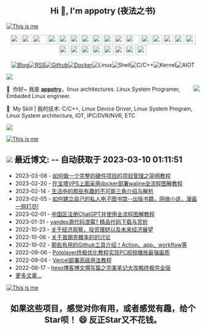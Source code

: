 <h2 align="center">Hi 👋, I'm appotry (夜法之书) </h1>

[![This is me](https://readme-typing-svg.herokuapp.com/?size=30&color=15485F&center=true&vCenter=true&width=1400&lines=%F0%9F%92%A1+%E4%BD%A0%E7%9C%8B%E5%88%B0%EF%BC%8C%E4%BD%A0%E6%83%B3%E7%9C%8B%E5%88%B0%E7%9A%84%EF%BC%9B%E4%BD%A0%E5%90%AC%E5%88%B0%EF%BC%8C%E4%BD%A0%E6%83%B3%E5%90%AC%E5%88%B0%E7%9A%84%EF%BC%9B%E4%BD%A0%E7%9B%B8%E4%BF%A1%EF%BC%8C%E4%BD%A0%E6%83%B3%E7%9B%B8%E4%BF%A1%E7%9A%84%EF%BC%81)](https://git.io/typing-svg)

<div align="center">
    <img src="https://cdn.17lai.site/media/pic/parrots/githubparrot.webp" width="25" height="25"/>
    <img src="https://cdn.17lai.site/media/pic/parrots/iranparrot.webp" width="25" height="25"/>
    <img src="https://cdn.17lai.site/media/pic/parrots/asyncparrot.webp" width="36" height="25"/>
    <img src="https://cdn.17lai.site/media/pic/parrots/exceptionallyfastparrot.webp" width="25" height="25"/>
    <img src="https://cdn.17lai.site/media/pic/parrots/60fpsparrot.webp" width="25" height="25"/>
    <img src="https://cdn.17lai.site/media/pic/parrots/jumpingparrot.webp" width="25" height="25"/>
    <img src="https://cdn.17lai.site/media/pic/parrots/opensourceparrot.webp" width="25" height="25"/>
    <img src="https://cdn.17lai.site/media/pic/parrots/dealwithitnowparrot.webp" width="25" height="25"/>
    <img src="https://cdn.17lai.site/media/pic/parrots/hypnoparrotlight.webp" width="25" height="25"/>
    <img src="https://cdn.17lai.site/media/pic/parrots/databaseparrot.webp" width="25" height="25"/>
    <img src="https://cdn.17lai.site/media/pic/parrots/fixparrot.webp" width="36" height="25"/>
    <img src="https://cdn.17lai.site/media/pic/parrots/laptop_parrot.webp" width="25" height="25"/>
    <img src="https://cdn.17lai.site/media/pic/parrots/spinningparrot.webp" width="25" height="25"/>
    <img src="https://cdn.17lai.site/media/pic/parrots/levitationparrot.webp" width="25" height="25"/>
    <img src="https://cdn.17lai.site/media/pic/parrots/meldparrot.webp" width="25" height="25"/>
    <img src="https://cdn.17lai.site/media/pic/parrots/slomoparrot.webp" width="25" height="25"/>
    <img src="https://cdn.17lai.site/media/pic/parrots/moonwalkingparrot.webp" width="25" height="25"/>
    <img src="https://cdn.17lai.site/media/pic/parrots/stableparrot.webp" width="25" height="25"/>
    <img src="https://cdn.17lai.site/media/pic/parrots/scienceparrot.webp" width="25" height="25"/>
    <img src="https://cdn.17lai.site/media/pic/parrots/pirateparrot.webp" width="25" height="25"/>
    <img src="https://cdn.17lai.site/media/pic/parrots/footballparrot.webp" width="25" height="25"/>
    <img src="https://cdn.17lai.site/media/pic/parrots/illuminatiparrot.webp" width="25" height="25"/>
    <img src="https://cdn.17lai.site/media/pic/parrots/hypnoparrotdark.webp" width="25" height="25"/>
    <img src="https://cdn.17lai.site/media/pic/parrots/mustacheparrot.webp" width="25" height="25"/>
</div>

<div align="center" >
  
[![Blog](https://img.shields.io/badge/Blog-%23FFA500.svg?&style=for-the-badge&logo=rss&logoColor=white)](https://blog.17lai.site)[![RSS](https://img.shields.io/badge/RSS-orange.svg?&style=for-the-badge&logo=rss&logoColor=white)](https://cdn.jsdelivr.net/gh/appotry/hexo@latest/atom.xml)[![Github](https://img.shields.io/badge/-Github-%23EEEEEE?logo=Github&style=for-the-badge&logoColor=black)](https://github.com/appotry)[![Docker](https://img.shields.io/badge/-Docker-%232496ED?logo=Docker&style=for-the-badge&logoColor=black)](https://hub.docker.com/u/bloodstar)![Linux](https://img.shields.io/badge/-Linux-%257A143?logo=Linux&style=for-the-badge&logoColor=black)![Shell](https://img.shields.io/badge/-Shell-%233776AB?logo=Windows%20Terminal&style=for-the-badge&logoColor=white)![C/C++](https://img.shields.io/badge/-C/C++-%23EEEEEE?logo=C&style=for-the-badge&logoColor=black)![Kernel](https://img.shields.io/badge/-Kernel-%234FC08D?logo=linux&style=for-the-badge&logoColor=white)![AIOT](https://img.shields.io/badge/-AIOT-yellowgreen?logo=IOTA&style=for-the-badge&logoColor=black)

</div>

<!--Trap--:)-->
<a href="https://github.com/404"><img src="https://blog.17lai.site/medias_webp/line.webp"></a>

<img align="right" src="https://ghstats.17lai.site/api?username=appotry&show_icons=true&icon_color=0366d6&text_color=24292e&bg_color=ffffff&hide_title=false" />

🤗 &nbsp;你好~ 我是 [**appotry**](https://blog.17lai.site)，linux architectures. Linux System Programer, Embeded Linux engineer.

🌈 &nbsp;My Skill | 我的技术: C/C++, Linux Device Driver, Linux System Program, Linux System architecture,  IOT, IPC/DVR/NVR, ETC

<!--Trap--:)-->
<a href="https://github.com/404"><img src="https://blog.17lai.site/medias_webp/line.webp"></a>

[![This is me](https://readme-typing-svg.herokuapp.com/?size=30&color=15485F&center=true&vCenter=true&width=1400&lines=%F0%9F%92%A1+%E7%9C%9F%E7%BB%8F%E4%B8%80%E5%8F%A5%E8%AF%9D%EF%BC%8C%E5%81%87%E7%BB%8F%E4%BC%A0%E4%B8%87%E5%8D%B7%EF%BC%81)](https://git.io/typing-svg)

## <a title="My Blog Site" target="_blank" href="https://blog.17lai.site/"><img src="https://img.shields.io/badge/%E5%8D%9A%E5%AE%A2%20(blog)-blog.17lai.site-orange" /></a> 最近博文:  -- 自动获取于 2023-03-10 01:11:51
* 2023-03-08 - [如何做一个完整的硬件项目的项目管理之简明教程](https://blog.17lai.site/posts/d8b1e381/            )
* 2023-02-20 - [在宝塔VPS上面采用docker部署waline全流程图解教程](https://blog.17lai.site/posts/8f9792ab/            )
* 2023-02-14 - [生活中的那些有趣的不可能三角介绍与解析](https://blog.17lai.site/posts/63302e8a/            )
* 2023-02-05 - [如何建立自己的私人电子图书馆--出版书籍，网络小说，漫画一网打尽!](https://blog.17lai.site/posts/dc1c8194/            )
* 2023-02-01 - [中国区注册ChatGPT并使用全流程图解教程](https://blog.17lai.site/posts/1336c869/            )
* 2023-01-31 - [yandex源代码泄露? 精品代码下载与赏析](https://blog.17lai.site/posts/32259d84/            )
* 2022-10-23 - [关于经济观察，投资理财以及未来经济展望](https://blog.17lai.site/posts/bbc8a231/            )
* 2022-10-06 - [关于普朗克概率的的讨论](https://blog.17lai.site/posts/60146716/            )
* 2022-10-02 - [那些有用的Github工具介绍！Action、app、workflow等](https://blog.17lai.site/posts/78c3371/            )
* 2022-09-06 - [Potplayer终极优化教程实现PC视频播放最强画质](https://blog.17lai.site/posts/2f8fb473/            )
* 2022-09-04 - [Vercel部署高级用法教程](https://blog.17lai.site/posts/e922fac8/            )
* 2022-08-17 - [hexo博客博文撰写篇之完美笔记大攻略终极完全版](https://blog.17lai.site/posts/253706ff/            )
* [更多文章...](https://blog.17lai.site/) 

[![This is me](https://readme-typing-svg.herokuapp.com/?size=30&color=15485F&center=true&vCenter=true&width=1400&lines=%F0%9F%92%A1+%E4%BD%A0%E7%9C%8B%E5%88%B0%E7%9A%84%EF%BC%8C%E6%98%AF%E5%88%AB%E4%BA%BA%E6%83%B3%E8%AE%A9%E4%BD%A0%E7%9C%8B%E5%88%B0%E7%9A%84%EF%BC%9B%E4%BD%A0%E5%90%AC%E5%88%B0%E7%9A%84%EF%BC%8C%E6%98%AF%E5%88%AB%E4%BA%BA%E6%83%B3%E8%AE%A9%E4%BD%A0%E5%90%AC%E5%88%B0%E7%9A%84%EF%BC%9B%E4%BD%A0%E7%9B%B8%E4%BF%A1%E7%9A%84%EF%BC%8C%E6%98%AF%E5%88%AB%E4%BA%BA%E6%83%B3%E8%AE%A9%E4%BD%A0%E7%9B%B8%E4%BF%A1%E7%9A%84%EF%BC%81)](https://git.io/typing-svg)

<h2 align="center">如果这些项目，感觉对你有用，或者感觉有趣，给个Star呗！ 😄 反正Star又不花钱。</h2>

<!--
### Hi there 👋

**appotry/appotry** is a ✨ _special_ ✨ repository because its `README.md` (this file) appears on your GitHub profile.

Here are some ideas to get you started:
- 👯 I’m looking to collaborate on ...
- 🤔 I’m looking for help with ...
- 💬 Ask me about ...
- 😄 Pronouns: ...
- ⚡ Fun fact: ...
- 🔭 Linux System Programer, Embeded Linux engineer.
- 🌱 My Skill | 我的技术: C/C++, Linux Device Driver, Linux System Program, Linux System architecture,  IOT, IPC/DVR/NVR, ETC
- 📫 My blog | 个人博客: https://blog.17lai.site
-->

